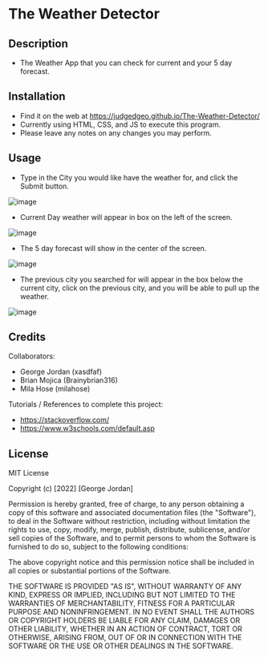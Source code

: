 # The Weather Detector

## Description

- The Weather App that you can check for current and your 5 day forecast.

## Installation

- Find it on the web at https://judgedgeo.github.io/The-Weather-Detector/
- Currently using HTML, CSS, and JS to execute this program.
- Please leave any notes on any changes you may perform.

## Usage

- Type in the City you would like have the weather for, and click the Submit button.

![image](https://user-images.githubusercontent.com/115055273/217969372-580939f6-0ae1-4277-ac5f-fdb830d1a26e.png)

- Current Day weather will appear in box on the left of the screen.

![image](https://user-images.githubusercontent.com/115055273/217969509-7a9d301b-d960-4a1d-91ab-9ac97119b92c.png)


- The 5 day forecast will show in the center of the screen.

![image](https://user-images.githubusercontent.com/115055273/217969570-18d8150b-f3ef-4fe5-a7e7-64966cba2b25.png)

- The previous city you searched for will appear in the box below the current city, click on the previous city, and you will be able to pull up the weather.

![image](https://user-images.githubusercontent.com/115055273/217969841-46c2e2b3-fc56-4571-b06d-ffba049be5fa.png)

## Credits

Collaborators:

- George Jordan (xasdfaf)
- Brian Mojica (Brainybrian316)
- Mila Hose (milahose)

Tutorials / References to complete this project:

- https://stackoverflow.com/
- https://www.w3schools.com/default.asp

## License

MIT License

Copyright (c) [2022] [George Jordan]

Permission is hereby granted, free of charge, to any person obtaining a copy
of this software and associated documentation files (the "Software"), to deal
in the Software without restriction, including without limitation the rights
to use, copy, modify, merge, publish, distribute, sublicense, and/or sell
copies of the Software, and to permit persons to whom the Software is
furnished to do so, subject to the following conditions:

The above copyright notice and this permission notice shall be included in all
copies or substantial portions of the Software.

THE SOFTWARE IS PROVIDED "AS IS", WITHOUT WARRANTY OF ANY KIND, EXPRESS OR
IMPLIED, INCLUDING BUT NOT LIMITED TO THE WARRANTIES OF MERCHANTABILITY,
FITNESS FOR A PARTICULAR PURPOSE AND NONINFRINGEMENT. IN NO EVENT SHALL THE
AUTHORS OR COPYRIGHT HOLDERS BE LIABLE FOR ANY CLAIM, DAMAGES OR OTHER
LIABILITY, WHETHER IN AN ACTION OF CONTRACT, TORT OR OTHERWISE, ARISING FROM,
OUT OF OR IN CONNECTION WITH THE SOFTWARE OR THE USE OR OTHER DEALINGS IN THE
SOFTWARE.
